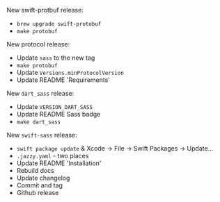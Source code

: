 New swift-protbuf release:
* `brew upgrade swift-protobuf`
* `make protobuf`

New protocol release:
* Update `sass` to the new tag
* `make protobuf`
* Update `Versions.minProtocolVersion`
* Update README 'Requirements'

New `dart_sass` release:
* Update `VERSION_DART_SASS`
* Update README Sass badge
* `make dart_sass`

New `swift-sass` release:
* `swift package update` & Xcode -> File -> Swift Packages -> Update...
* `.jazzy.yaml` - two places
* Update README 'Installation'
* Rebuild docs
* Update changelog
* Commit and tag
* Github release
